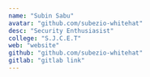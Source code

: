 ```yaml
---
name: "Subin Sabu"
avatar: "github.com/subezio-whitehat"
desc: "Security Enthusiasist"
college: "S.J.C.E.T"
web: "website"
github: "github.com/subezio-whitehat"
gitlab: "gitlab link"
---
```

